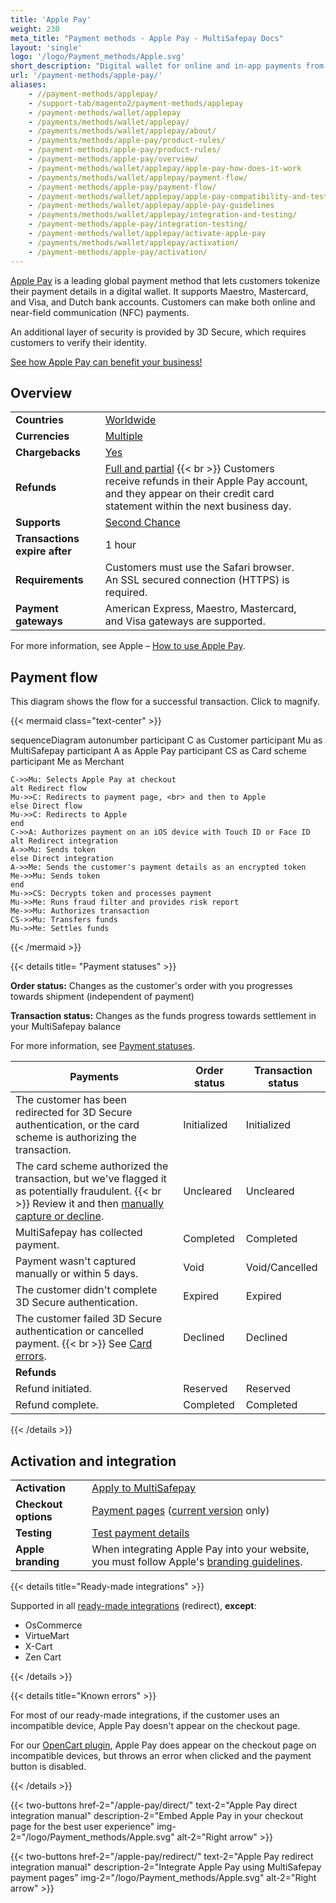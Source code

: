 ```yaml
---
title: 'Apple Pay'
weight: 230
meta_title: "Payment methods - Apple Pay - MultiSafepay Docs"
layout: 'single'
logo: '/logo/Payment_methods/Apple.svg' 
short_description: "Digital wallet for online and in-app payments from Apple devices."
url: '/payment-methods/apple-pay/'
aliases:
    - //payment-methods/applepay/
    - /support-tab/magento2/payment-methods/applepay
    - /payment-methods/wallet/applepay
    - /payments/methods/wallet/applepay/
    - /payments/methods/wallet/applepay/about/
    - /payments/methods/apple-pay/product-rules/
    - /payment-methods/apple-pay/product-rules/
    - /payment-methods/apple-pay/overview/
    - /payment-methods/wallet/applepay/apple-pay-how-does-it-work
    - /payments/methods/wallet/applepay/payment-flow/
    - /payment-methods/apple-pay/payment-flow/
    - /payment-methods/wallet/applepay/apple-pay-compatibility-and-testing
    - /payment-methods/wallet/applepay/apple-pay-guidelines
    - /payments/methods/wallet/applepay/integration-and-testing/
    - /payment-methods/apple-pay/integration-testing/
    - /payment-methods/wallet/applepay/activate-apple-pay
    - /payments/methods/wallet/applepay/activation/
    - /payment-methods/apple-pay/activation/
---
```


[Apple Pay](https://www.apple.com/apple-pay/) is a leading global payment method that lets customers tokenize their payment details in a digital wallet. It supports Maestro, Mastercard, and Visa, and Dutch bank accounts. Customers can make both online and near-field communication (NFC) payments. 

An additional layer of security is provided by 3D Secure, which requires customers to verify their identity.

[See how Apple Pay can benefit your business!](https://www.multisafepay.com/solutions/payment-methods/applepay)

## Overview

|   |   |   |
|---|---|---|
| **Countries**  | [Worldwide](https://support.apple.com/en-us/HT207957)  | 
| **Currencies**  | [Multiple](https://support.apple.com/en-us/HT207957)  | 
| **Chargebacks**   | [Yes](/payments/chargebacks/) | 
| **Refunds** | [Full and partial](/refunds/#full-and-partial-refunds) {{< br >}} Customers receive refunds in their Apple Pay account, and they appear on their credit card statement within the next business day.  |
| **Supports**  | [Second Chance](/features/second-chance/) |
| **Transactions expire after** | 1 hour |
| **Requirements** | Customers must use the Safari browser. <br> An SSL secured connection (HTTPS) is required. |
| **Payment gateways** | American Express, Maestro, Mastercard, and Visa gateways are supported. |

For more information, see Apple – [How to use Apple Pay](https://support.apple.com/en-us/HT201239).

## Payment flow

This diagram shows the flow for a successful transaction. Click to magnify.

{{< mermaid class="text-center" >}}

sequenceDiagram
    autonumber
    participant C as Customer
    participant Mu as MultiSafepay
    participant A as Apple Pay
    participant CS as Card scheme
    participant Me as Merchant
    
    C->>Mu: Selects Apple Pay at checkout
    alt Redirect flow
    Mu->>C: Redirects to payment page, <br> and then to Apple
    else Direct flow
    Mu->>C: Redirects to Apple
    end
    C->>A: Authorizes payment on an iOS device with Touch ID or Face ID
    alt Redirect integration
    A->>Mu: Sends token
    else Direct integration
    A->>Me: Sends the customer's payment details as an encrypted token
    Me->>Mu: Sends token
    end
    Mu->>CS: Decrypts token and processes payment
    Mu->>Me: Runs fraud filter and provides risk report
    Me->>Mu: Authorizes transaction
    CS->>Mu: Transfers funds 
    Mu->>Me: Settles funds

{{< /mermaid >}}
&nbsp;   

{{< details title= "Payment statuses" >}}

**Order status:** Changes as the customer's order with you progresses towards shipment (independent of payment)

**Transaction status:** Changes as the funds progress towards settlement in your MultiSafepay balance

For more information, see [Payment statuses](/payments/payment-statuses/).

| Payments | Order status | Transaction status |
|---|---|---|
| The customer has been redirected for 3D Secure authentication, or the card scheme is authorizing the transaction. | Initialized | Initialized |
| The card scheme authorized the transaction, but we've flagged it as potentially fraudulent. {{< br >}} Review it and then [manually capture or decline](/cards/uncaptured/). | Uncleared | Uncleared |
| MultiSafepay has collected payment. | Completed | Completed |
| Payment wasn't captured manually or within 5 days. | Void | Void/Cancelled |
| The customer didn't complete 3D&nbsp;Secure authentication. | Expired | Expired |
| The customer failed 3D&nbsp;Secure authentication or cancelled payment. {{< br >}} See [Card errors](/cards/errors/). | Declined | Declined   |
|**Refunds**|||
| Refund initiated. | Reserved    | Reserved   |
| Refund complete.  | Completed  | Completed  |

{{< /details >}}

## Activation and integration

| | |
|---|---|
| **Activation** | [Apply to MultiSafepay](/payments/activating-payment-methods/#apply-to-multisafepay) |
| **Checkout options** | [Payment pages](/payment-pages/) ([current version](/payment-pages/activation/) only)  |
| **Testing** | [Test payment details](/testing/test-payment-details/) |
| **Apple branding** | When integrating Apple Pay into your website, you must follow Apple's [branding guidelines](https://developer.apple.com/apple-pay/marketing). |

{{< details title="Ready-made integrations" >}}
 
Supported in all [ready-made integrations](/integrations/ready-made/) (redirect), **except**:

- OsCommerce
- VirtueMart 
- X-Cart
- Zen Cart

{{< /details >}}

{{< details title="Known errors" >}}

For most of our ready-made integrations, if the customer uses an incompatible device, Apple Pay doesn't appear on the checkout page. 

For our [OpenCart plugin](/opencart/), Apple Pay does appear on the checkout page on incompatible devices, but throws an error when clicked and the payment button is disabled.

{{< /details >}}

{{< two-buttons href-2="/apple-pay/direct/" text-2="Apple Pay direct integration manual" description-2="Embed Apple Pay in your checkout page for the best user experience" img-2="/logo/Payment_methods/Apple.svg" alt-2="Right arrow" >}}

{{< two-buttons href-2="/apple-pay/redirect/" text-2="Apple Pay redirect integration manual" description-2="Integrate Apple Pay using MultiSafepay payment pages" img-2="/logo/Payment_methods/Apple.svg" alt-2="Right arrow" >}}
